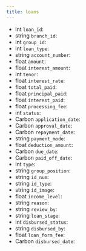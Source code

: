 ```yaml
---
title: loans  
---
```


- <span class="type">int</span>  <span class="v-identifier">`loan_id`</span>:
- <span class="type">string</span>  <span class="v-identifier">`branch_id`</span>:
- <span class="type">int</span>  <span class="v-identifier">`group_id`</span>:
- <span class="type">int</span>  <span class="v-identifier">`loan_type`</span>:
- <span class="type">string</span>  <span class="v-identifier">`account_number`</span>:
- <span class="type">float</span>  <span class="v-identifier">`amount`</span>:
- <span class="type">float</span>  <span class="v-identifier">`interest_amount`</span>:
- <span class="type">int</span>  <span class="v-identifier">`tenor`</span>:
- <span class="type">float</span>  <span class="v-identifier">`interest_rate`</span>:
- <span class="type">float</span>  <span class="v-identifier">`total_paid`</span>:
- <span class="type">float</span>  <span class="v-identifier">`principal_paid`</span>:
- <span class="type">float</span>  <span class="v-identifier">`interest_paid`</span>:
- <span class="type">float</span>  <span class="v-identifier">`processing_fee`</span>:
- <span class="type">int</span>  <span class="v-identifier">`status`</span>:
- <span class="type">Carbon</span>  <span class="v-identifier">`application_date`</span>:
- <span class="type">Carbon</span>  <span class="v-identifier">`approval_date`</span>:
- <span class="type">Carbon</span>  <span class="v-identifier">`repayment_date`</span>:
- <span class="type">string</span>  <span class="v-identifier">`payment_mode`</span>:
- <span class="type">float</span>  <span class="v-identifier">`deduction_amount`</span>:
- <span class="type">Carbon</span>  <span class="v-identifier">`due_date`</span>:
- <span class="type">Carbon</span>  <span class="v-identifier">`paid_off_date`</span>:
- <span class="type">int</span>  <span class="v-identifier">`type`</span>:
- <span class="type">string</span>  <span class="v-identifier">`group_position`</span>:
- <span class="type">string</span>  <span class="v-identifier">`id_num`</span>:
- <span class="type">string</span>  <span class="v-identifier">`id_type`</span>:
- <span class="type">string</span>  <span class="v-identifier">`id_image`</span>:
- <span class="type">float</span>  <span class="v-identifier">`income_level`</span>:
- <span class="type">string</span>  <span class="v-identifier">`reason`</span>:
- <span class="type">string</span>  <span class="v-identifier">`review_by`</span>:
- <span class="type">string</span>  <span class="v-identifier">`loan_stage`</span>:
- <span class="type">int</span>  <span class="v-identifier">`disbursed_status`</span>:
- <span class="type">string</span>  <span class="v-identifier">`disbursed_by`</span>:
- <span class="type">float</span>  <span class="v-identifier">`loan_form_fee`</span>:
- <span class="type">Carbon</span>  <span class="v-identifier">`disbursed_date`</span>:
